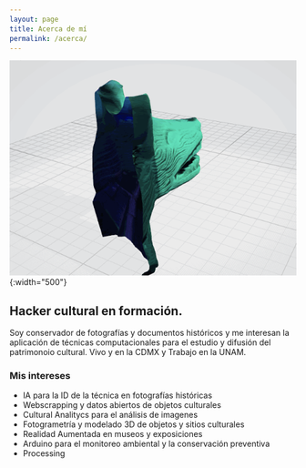 ```yaml
---
layout: page
title: Acerca de mí
permalink: /acerca/
---
```


![Coyote](./images/coyote.gif){:width="500"}

## Hacker cultural en formación.

Soy conservador de fotografías y documentos históricos y me interesan la aplicación de técnicas computacionales para el estudio y difusión del patrimonoio cultural. Vivo y en la CDMX y Trabajo en la UNAM.

### Mis intereses

- IA para la ID de la técnica en fotografías históricas
- Webscrapping y datos abiertos de objetos culturales
- Cultural Analitycs para el análisis de imagenes
- Fotogrametría y modelado 3D de objetos y sitios culturales
- Realidad Aumentada en museos y exposiciones
- Arduino para el monitoreo ambiental y la conservación preventiva
- Processing
